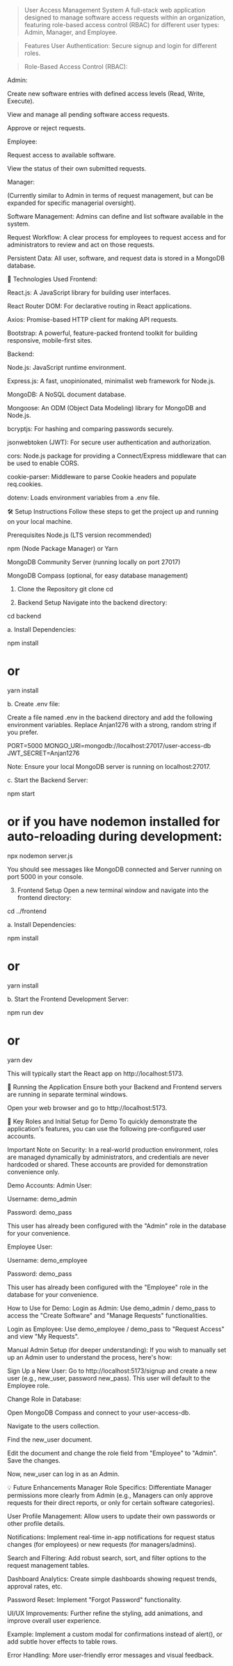 >User Access Management System
A full-stack web application designed to manage software access requests within an organization, featuring role-based access control (RBAC) for different user types: Admin, Manager, and Employee.

>Features
User Authentication: Secure signup and login for different roles.

>Role-Based Access Control (RBAC):

Admin:

Create new software entries with defined access levels (Read, Write, Execute).

View and manage all pending software access requests.

Approve or reject requests.

Employee:

Request access to available software.

View the status of their own submitted requests.

Manager:

(Currently similar to Admin in terms of request management, but can be expanded for specific managerial oversight).

Software Management: Admins can define and list software available in the system.

Request Workflow: A clear process for employees to request access and for administrators to review and act on those requests.

Persistent Data: All user, software, and request data is stored in a MongoDB database.

🚀 Technologies Used
Frontend:

React.js: A JavaScript library for building user interfaces.

React Router DOM: For declarative routing in React applications.

Axios: Promise-based HTTP client for making API requests.

Bootstrap: A powerful, feature-packed frontend toolkit for building responsive, mobile-first sites.

Backend:

Node.js: JavaScript runtime environment.

Express.js: A fast, unopinionated, minimalist web framework for Node.js.

MongoDB: A NoSQL document database.

Mongoose: An ODM (Object Data Modeling) library for MongoDB and Node.js.

bcryptjs: For hashing and comparing passwords securely.

jsonwebtoken (JWT): For secure user authentication and authorization.

cors: Node.js package for providing a Connect/Express middleware that can be used to enable CORS.

cookie-parser: Middleware to parse Cookie headers and populate req.cookies.

dotenv: Loads environment variables from a .env file.

🛠️ Setup Instructions
Follow these steps to get the project up and running on your local machine.

Prerequisites
Node.js (LTS version recommended)

npm (Node Package Manager) or Yarn

MongoDB Community Server (running locally on port 27017)

MongoDB Compass (optional, for easy database management)

1. Clone the Repository
git clone <your-repository-url>
cd <your-project-folder>

2. Backend Setup
Navigate into the backend directory:

cd backend

a. Install Dependencies:

npm install
# or
yarn install

b. Create .env file:

Create a file named .env in the backend directory and add the following environment variables. Replace Anjan1276 with a strong, random string if you prefer.

PORT=5000
MONGO_URI=mongodb://localhost:27017/user-access-db
JWT_SECRET=Anjan1276

Note: Ensure your local MongoDB server is running on localhost:27017.

c. Start the Backend Server:

npm start
# or if you have nodemon installed for auto-reloading during development:
npx nodemon server.js

You should see messages like MongoDB connected and Server running on port 5000 in your console.

3. Frontend Setup
Open a new terminal window and navigate into the frontend directory:

cd ../frontend

a. Install Dependencies:

npm install
# or
yarn install

b. Start the Frontend Development Server:

npm run dev
# or
yarn dev

This will typically start the React app on http://localhost:5173.

🚀 Running the Application
Ensure both your Backend and Frontend servers are running in separate terminal windows.

Open your web browser and go to http://localhost:5173.

🔑 Key Roles and Initial Setup for Demo
To quickly demonstrate the application's features, you can use the following pre-configured user accounts.

Important Note on Security: In a real-world production environment, roles are managed dynamically by administrators, and credentials are never hardcoded or shared. These accounts are provided for demonstration convenience only.

Demo Accounts:
Admin User:

Username: demo_admin

Password: demo_pass

This user has already been configured with the "Admin" role in the database for your convenience.

Employee User:

Username: demo_employee

Password: demo_pass

This user has already been configured with the "Employee" role in the database for your convenience.

How to Use for Demo:
Login as Admin: Use demo_admin / demo_pass to access the "Create Software" and "Manage Requests" functionalities.

Login as Employee: Use demo_employee / demo_pass to "Request Access" and view "My Requests".

Manual Admin Setup (for deeper understanding):
If you wish to manually set up an Admin user to understand the process, here's how:

Sign Up a New User: Go to http://localhost:5173/signup and create a new user (e.g., new_user, password new_pass). This user will default to the Employee role.

Change Role in Database:

Open MongoDB Compass and connect to your user-access-db.

Navigate to the users collection.

Find the new_user document.

Edit the document and change the role field from "Employee" to "Admin". Save the changes.

Now, new_user can log in as an Admin.

💡 Future Enhancements
Manager Role Specifics: Differentiate Manager permissions more clearly from Admin (e.g., Managers can only approve requests for their direct reports, or only for certain software categories).

User Profile Management: Allow users to update their own passwords or other profile details.

Notifications: Implement real-time in-app notifications for request status changes (for employees) or new requests (for managers/admins).

Search and Filtering: Add robust search, sort, and filter options to the request management tables.

Dashboard Analytics: Create simple dashboards showing request trends, approval rates, etc.

Password Reset: Implement "Forgot Password" functionality.

UI/UX Improvements: Further refine the styling, add animations, and improve overall user experience.

Example: Implement a custom modal for confirmations instead of alert(), or add subtle hover effects to table rows.

Error Handling: More user-friendly error messages and visual feedback.